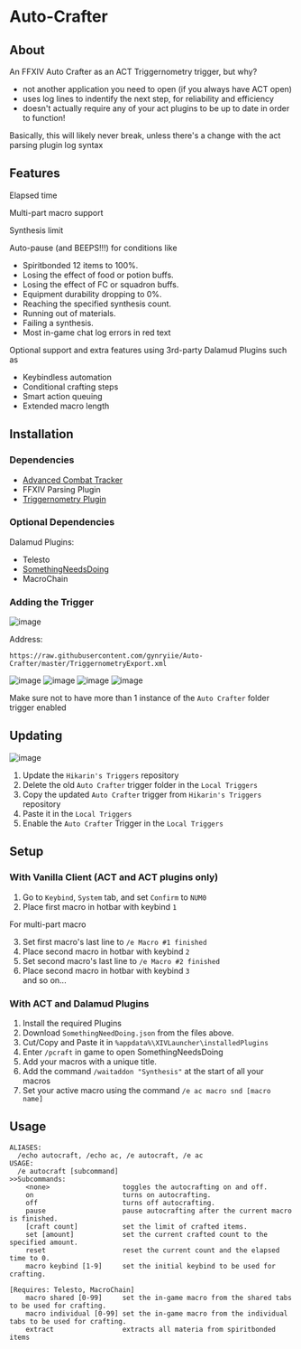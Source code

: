 # Auto-Crafter

## About
An FFXIV Auto Crafter as an ACT Triggernometry trigger, but why?
- not another application you need to open (if you always have ACT open)
- uses log lines to indentify the next step, for reliability and efficiency
- doesn't actually require any of your act plugins to be up to date in order to function!

Basically, this will likely never break, unless there's a change with the act parsing plugin log syntax

## Features

Elapsed time

Multi-part macro support

Synthesis limit

Auto-pause (and BEEPS!!!) for conditions like

- Spiritbonded 12 items to 100%.
- Losing the effect of food or potion buffs.
- Losing the effect of FC or squadron buffs.
- Equipment durability dropping to 0%.
- Reaching the specified synthesis count.
- Running out of materials.
- Failing a synthesis.
- Most in-game chat log errors in red text

Optional support and extra features using 3rd-party Dalamud Plugins such as

  - Keybindless automation
  - Conditional crafting steps
  - Smart action queuing
  - Extended macro length


## Installation
### Dependencies

   - [Advanced Combat Tracker](http://advancedcombattracker.com/)
   - FFXIV Parsing Plugin
   - [Triggernometry Plugin](https://github.com/paissaheavyindustries/Triggernometry/releases)

### Optional Dependencies
Dalamud Plugins:
   - Telesto
   - [SomethingNeedsDoing](https://raw.githubusercontent.com/daemitus/MyDalamudPlugins/master/pluginmaster.json)
   - MacroChain

### Adding the Trigger


![image](https://user-images.githubusercontent.com/19721540/167280273-e2eeb7d4-66d0-4335-80c4-ed8e0e8725d3.png)

Address: 
```
https://raw.githubusercontent.com/gynryiie/Auto-Crafter/master/TriggernometryExport.xml
```

![image](https://user-images.githubusercontent.com/19721540/167268633-243f8e6f-3379-423f-bdd1-4ec42fe6ac09.png)
![image](https://user-images.githubusercontent.com/19721540/167280269-88339a88-856e-4c20-88b8-4a882533ceae.png)
![image](https://user-images.githubusercontent.com/19721540/167280449-d64d2fb2-b477-4057-96db-8bf50eb1e535.png)
![image](https://user-images.githubusercontent.com/19721540/167280607-27b8c9ad-9aa0-4a9a-9d51-fc6e06ec94b2.png)

Make sure not to have more than 1 instance of the `Auto Crafter` folder trigger enabled

## Updating

![image](https://user-images.githubusercontent.com/19721540/167280757-2a751156-91fc-400f-8bd6-87cf0cf5df96.png)
1. Update the `Hikarin's Triggers` repository
2. Delete the old `Auto Crafter` trigger folder in the `Local Triggers`
3. Copy the updated `Auto Crafter` trigger from `Hikarin's Triggers` repository
4. Paste it in the `Local Triggers`
5. Enable the `Auto Crafter` Trigger in the `Local Triggers`

## Setup
### With Vanilla Client (ACT and ACT plugins only)

1. Go to `Keybind`, `System` tab, and set `Confirm` to `NUM0`
2. Place first macro in hotbar with keybind `1`

For multi-part macro

3. Set first macro's last line to `/e Macro #1 finished`
4. Place second macro in hotbar with keybind `2`
5. Set second macro's last line to `/e Macro #2 finished`
6. Place second macro in hotbar with keybind `3`\
   and so on...
### With ACT and Dalamud Plugins
1. Install the required Plugins
2. Download `SomethingNeedDoing.json` from the files above.
3. Cut/Copy and Paste it in `%appdata%\XIVLauncher\installedPlugins`
4. Enter `/pcraft` in game to open SomethingNeedsDoing
5. Add your macros with a unique title.
6. Add the command `/waitaddon "Synthesis"` at the start of all your macros
7. Set your active macro using the command `/e ac macro snd [macro name]`
## Usage
```
ALIASES:
  /echo autocraft, /echo ac, /e autocraft, /e ac
USAGE:
  /e autocraft [subcommand]
>>Subcommands:
    <none>                  toggles the autocrafting on and off.
    on                      turns on autocrafting.
    off                     turns off autocrafting.
    pause                   pause autocrafting after the current macro is finished.
    [craft count]           set the limit of crafted items.
    set [amount]            set the current crafted count to the specified amount.
    reset                   reset the current count and the elapsed time to 0.
    macro keybind [1-9]     set the initial keybind to be used for crafting.
    
[Requires: Telesto, MacroChain]
    macro shared [0-99]     set the in-game macro from the shared tabs to be used for crafting.
    macro individual [0-99] set the in-game macro from the individual tabs to be used for crafting.
    extract                 extracts all materia from spiritbonded items
```
